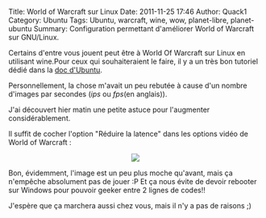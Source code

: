Title: World of Warcraft sur Linux
Date: 2011-11-25 17:46
Author: Quack1
Category: Ubuntu
Tags: Ubuntu, warcraft, wine, wow, planet-libre, planet-ubuntu
Summary: Configuration permettant d'améliorer World of Warcraft sur GNU/Linux.

Certains d'entre vous jouent peut être à World Of Warcraft sur Linux en utilisant wine.Pour ceux qui souhaiteraient le faire, il y a un très bon tutoriel dédié dans la [doc d'Ubuntu][].

Personnellement, la chose m'avait un peu rebutée à cause d'un nombre d'images par secondes (*ips* ou *fps*(en anglais)).

J'ai découvert hier matin une petite astuce pour l'augmenter considérablement.

Il suffit de cocher l'option "Réduire la latence" dans les options vidéo de World of Warcraft :

<div align=center><a href="static/upload/wow.png"><img src="static/upload/wow.png" align=center /></a></div>

Bon, évidemment, l'image est un peu plus moche qu'avant, mais ça n'empêche absolument pas de jouer :P Et ça nous évite de devoir rebooter sur Windows pour pouvoir geeker entre 2 lignes de codes!!
 
J'espère que ça marchera aussi chez vous, mais il n'y a pas de raisons ;)

  [doc d'Ubuntu]: http://doc.ubuntu-fr.org/wow "doc d'Ubuntu sur Wine et World of Warcraft"
